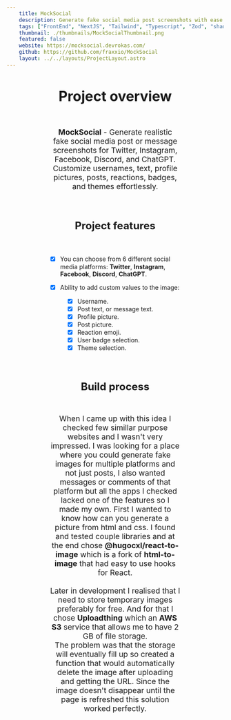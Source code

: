 ```yaml
---
    title: MockSocial
    description: Generate fake social media post screenshots with ease!
    tags: ["FrontEnd", "NextJS", "Tailwind", "Typescript", "Zod", "shadcn", "Uploadthing"]
    thumbnail: ./thumbnails/MockSocialThumbnail.png
    featured: false
    website: https://mocksocial.devrokas.com/
    github: https://github.com/fraxxio/MockSocial
    layout: ../../layouts/ProjectLayout.astro
---
```


<h1 style="text-align: center; text-decoration: none; font-size: 2rem;">Project overview</h1>

<p style="text-align: center; max-width: 60%; margin-inline: auto; padding-top: 2rem; font-size: 1.1rem;">
  <b>MockSocial</b> - Generate realistic fake social media post or message screenshots for Twitter, Instagram, Facebook, Discord, and ChatGPT. Customize usernames, text, profile pictures, posts, reactions, badges, and themes effortlessly.
</p>

<h1 style="text-align: center; text-decoration: none; font-size: 1.5rem; padding-top: 2rem;">Project features</h1>

<div style="max-width: 60%; margin-inline: auto; padding-top: 1.5rem;">

- [x] You can choose from 6 different social media platforms: **Twitter**, **Instagram**, **Facebook**, **Discord**, **ChatGPT**.
- [x] Ability to add custom values to the image:
  <div style="padding-left: 1rem;">

  - [x] Username.
  - [x] Post text, or message text.
  - [x] Profile picture.
  - [x] Post picture.
  - [x] Reaction emoji.
  - [x] User badge selection.
  - [x] Theme selection.

</div>

</div>

<h1 style="text-align: center; text-decoration: none; font-size: 1.5rem; padding-top: 2rem;">
Build process
</h1>

<p style="text-align: center; max-width: 60%; margin-inline: auto; padding-top: 2rem; font-size: 1.1rem; padding-bottom: 4rem">
When I came up with this idea I checked few simillar purpose websites and I wasn't very impressed. I was looking for a place where you could generate fake images for multiple platforms and not just posts, I also wanted messages or comments of that platform but all the apps I checked lacked one of the features so I made my own. First I wanted to know how can you generate a picture from html and css. I found and tested couple libraries and at the end chose <b>@hugocxl/react-to-image</b> which is a fork of <b>html-to-image</b> that had easy to use hooks for React.<br/> <br/>
Later in development I realised that I need to store temporary images preferably for free. And for that I chose <b>Uploadthing</b> which an <b>AWS S3</b> service that allows me to have 2 GB of file storage. <br/>
The problem was that the storage will eventually fill up so created a function that would automatically delete the image after uploading and getting the URL. Since the image doesn't disappear until the page is refreshed this solution worked perfectly.
</p>
